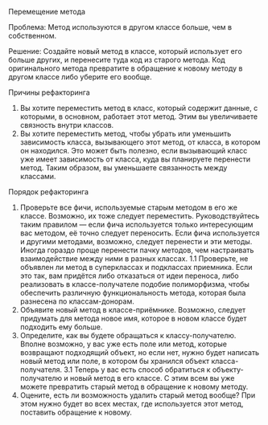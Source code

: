 Перемещение метода

Проблема: Метод используются в другом классе больше, чем в собственном.

Решение: Создайте новый метод в классе, который использует его больше других, и перенесите туда код из старого метода. Код оригинального метода превратите в обращение к новому методу в другом классе либо уберите его вообще.

Причины рефакторинга

1. Вы хотите переместить метод в класс, который содержит данные, с которыми, в основном, работает этот метод. Этим вы увеличиваете связность внутри классов.
2. Вы хотите переместить метод, чтобы убрать или уменьшить зависимость класса, вызывающего этот метод, от класса, в котором он находился. Это может быть полезно, если вызывающий класс уже имеет зависимость от класса, куда вы планируете перенести метод. Таким образом, вы уменьшаете связанность между классами.

Порядок рефакторинга

1. Проверьте все фичи, используемые старым методом в его же классе. Возможно, их тоже следует переместить. Руководствуйтесь таким правилом — если фича используется только интересующим вас методом, её точно следует переносить. Если фича используется и другими методами, возможно, следует перенести и эти методы. Иногда гораздо проще перенести пачку методов, чем настраивать взаимодействие между ними в разных классах.
1.1 Проверьте, не объявлен ли метод в суперклассах и подклассах приемника. Если это так, вам придётся либо отказаться от идеи переноса, либо реализовать в классе-получателе подобие полиморфизма, чтобы обеспечить различную функциональность метода, которая была разнесена по классам-донорам.
2. Объявите новый метод в классе-приёмнике. Возможно, следует придумать для метода новое имя, которое в новом классе будет подходить ему больше.
3. Определите, как вы будете обращаться к классу-получателю. Вполне возможно, у вас уже есть поле или метод, которые возвращают подходящий объект, но если нет, нужно будет написать новый метод или поле, в котором бы хранился объект класса-получателя.
3.1 Теперь у вас есть способ обратиться к объекту-получателю и новый метод в его классе. С этим всем вы уже можете превратить старый метод в обращение к новому методу.
4. Оцените, есть ли возможность удалить старый метод вообще? При этом нужно будет во всех местах, где используется этот метод, поставить обращение к новому.
